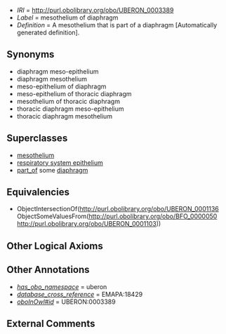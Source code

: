  * *IRI* = http://purl.obolibrary.org/obo/UBERON_0003389
 * *Label* = mesothelium of diaphragm
 * *Definition* = A mesothelium that is part of a diaphragm [Automatically generated definition].

## Synonyms

 * diaphragm meso-epithelium
 * diaphragm mesothelium
 * meso-epithelium of diaphragm
 * meso-epithelium of thoracic diaphragm
 * mesothelium of thoracic diaphragm
 * thoracic diaphragm meso-epithelium
 * thoracic diaphragm mesothelium

## Superclasses

 * [mesothelium](../../UBERON/36/UBERON_0001136.md)
 * [respiratory system epithelium](../../UBERON/07/UBERON_0004807.md)
 * [part_of](../../BFO/50/BFO_0000050.md) some [diaphragm](../../UBERON/03/UBERON_0001103.md)

## Equivalencies

 * ObjectIntersectionOf(<http://purl.obolibrary.org/obo/UBERON_0001136> ObjectSomeValuesFrom(<http://purl.obolibrary.org/obo/BFO_0000050> <http://purl.obolibrary.org/obo/UBERON_0001103>))

## Other Logical Axioms


## Other Annotations

 * *[has_obo_namespace](../../ce/oboInOwl#hasOBONamespace.md)* = uberon
 * *[database_cross_reference](../../ef/oboInOwl#hasDbXref.md)* = EMAPA:18429
 * *[oboInOwl#id](../../id/oboInOwl#id.md)* = UBERON:0003389

## External Comments

